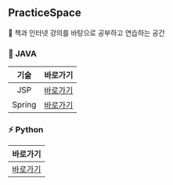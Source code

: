 ## PracticeSpace
📖 책과 인터넷 강의를 바탕으로 공부하고 연습하는 공간

### 🚀 JAVA

| 기술 | 바로가기 | 
| :--: |:--: |
|JSP|[바로가기]()|
|Spring|[바로가기]()|

### ⚡ Python
| 바로가기 | 
|:--: |
|[바로가기]()|

